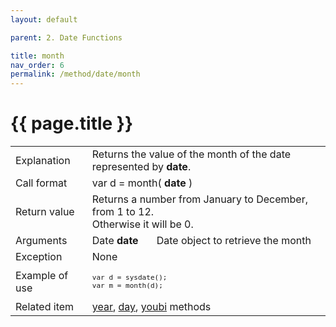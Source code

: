 ```yaml
---
layout: default

parent: 2. Date Functions

title: month
nav_order: 6
permalink: /method/date/month
---
```




# {{ page.title }}

<table>
  <tr>
    <td>Explanation</td>
    <td colspan="2">Returns the value of the month of the date represented by <b>date</b>.</td>
  </tr>
  <tr>
    <td>Call format</td>
    <td colspan="2">var d = month( <b>date</b> )</td>
  </tr>
  <tr>
    <td>Return value</td>
    <td colspan="2">Returns a number from January to December, from 1 to 12.<br>Otherwise it will be 0.</td>
  </tr>  
  <tr>
    <td>Arguments</td>
    <td>Date <b>date</b></td>
    <td>Date object to retrieve the month</td>
  </tr>
  <tr>
    <td>Exception</td>
    <td colspan="2">None</td>
  </tr>
  <tr>
    <td>Example of use</td>
    <td colspan="2"><code><pre>var d = sysdate();
var m = month(d);</pre></code></td>
  </tr>
  <tr>
    <td>Related item</td>
    <td colspan="2"><a href="/method/date/year">year</a>, <a href="/method/date/day">day</a>, <a href="/method/date/youbi">youbi</a> methods </td>
  </tr>
</table>









